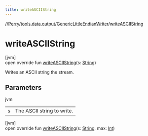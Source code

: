 ```yaml
---
title: writeASCIIString
---
```

//[Perry](../../../index.html)/[tools.data.output](../index.html)/[GenericLittleEndianWriter](index.html)/[writeASCIIString](write-a-s-c-i-i-string.html)



# writeASCIIString



[jvm]\
open override fun [writeASCIIString](write-a-s-c-i-i-string.html)(s: [String](https://kotlinlang.org/api/latest/jvm/stdlib/kotlin/-string/index.html))



Writes an ASCII string the stream.



## Parameters


jvm

| | |
|---|---|
| s | The ASCII string to write. |





[jvm]\
open override fun [writeASCIIString](write-a-s-c-i-i-string.html)(s: [String](https://kotlinlang.org/api/latest/jvm/stdlib/kotlin/-string/index.html), max: [Int](https://kotlinlang.org/api/latest/jvm/stdlib/kotlin/-int/index.html))




